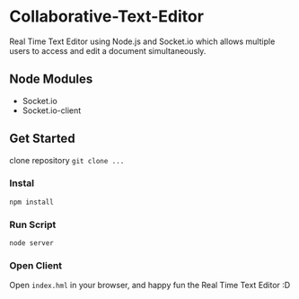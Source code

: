 # Collaborative-Text-Editor
Real Time Text Editor using Node.js and Socket.io which allows multiple users to access and edit a document simultaneously.

## Node Modules
* Socket.io
* Socket.io-client

## Get Started
clone repository ``` git clone ... ```

### Instal
``` npm install ```

### Run Script
``` node server ```

### Open Client
Open `index.hml` in your browser, and happy fun the Real Time Text Editor :D

